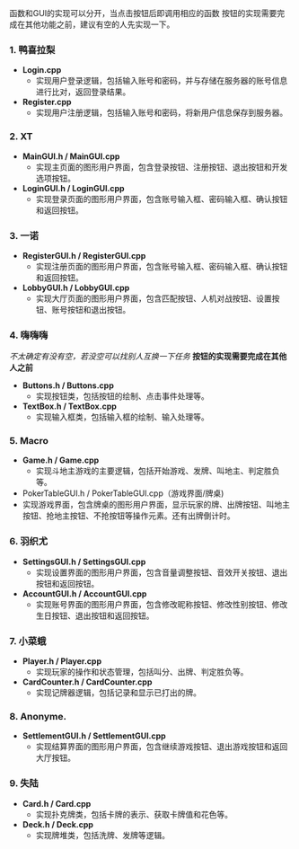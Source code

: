 函数和GUI的实现可以分开，当点击按钮后即调用相应的函数
按钮的实现需要完成在其他功能之前，建议有空的人先实现一下。
### 1. 鸭喜拉梨
- **Login.cpp**
  - 实现用户登录逻辑，包括输入账号和密码，并与存储在服务器的账号信息进行比对，返回登录结果。
- **Register.cpp**
  - 实现用户注册逻辑，包括输入账号和密码，将新用户信息保存到服务器。

### 2. XT
- **MainGUI.h / MainGUI.cpp**
  - 实现主页面的图形用户界面，包含登录按钮、注册按钮、退出按钮和开发选项按钮。
- **LoginGUI.h / LoginGUI.cpp**
  - 实现登录页面的图形用户界面，包含账号输入框、密码输入框、确认按钮和返回按钮。

### 3. 一诺
- **RegisterGUI.h / RegisterGUI.cpp**
  - 实现注册页面的图形用户界面，包含账号输入框、密码输入框、确认按钮和返回按钮。
- **LobbyGUI.h / LobbyGUI.cpp**
  - 实现大厅页面的图形用户界面，包含匹配按钮、人机对战按钮、设置按钮、账号按钮和退出按钮。

### 4. 嗨嗨嗨 
*不太确定有没有空，若没空可以找别人互换一下任务*
**按钮的实现需要完成在其他人之前**
- **Buttons.h / Buttons.cpp**
  - 实现按钮类，包括按钮的绘制、点击事件处理等。
- **TextBox.h / TextBox.cpp**
  - 实现输入框类，包括输入框的绘制、输入处理等。
### 5. Macro
- **Game.h / Game.cpp**
  - 实现斗地主游戏的主要逻辑，包括开始游戏、发牌、叫地主、判定胜负等。
- PokerTableGUI.h / PokerTableGUI.cpp（游戏界面/牌桌)
 - 实现游戏界面，包含牌桌的图形用户界面，显示玩家的牌、出牌按钮、叫地主按钮、抢地主按钮、不抢按钮等操作元素。还有出牌倒计时。

### 6. 羽织尤
- **SettingsGUI.h / SettingsGUI.cpp**
  - 实现设置界面的图形用户界面，包含音量调整按钮、音效开关按钮、退出按钮和返回按钮。
- **AccountGUI.h / AccountGUI.cpp**
  - 实现账号界面的图形用户界面，包含修改昵称按钮、修改性别按钮、修改生日按钮、退出按钮和返回按钮。

### 7. 小菜蛾
- **Player.h / Player.cpp**
  - 实现玩家的操作和状态管理，包括叫分、出牌、判定胜负等。
- **CardCounter.h / CardCounter.cpp**
  - 实现记牌器逻辑，包括记录和显示已打出的牌。

### 8. Anonyme.
- **SettlementGUI.h / SettlementGUI.cpp**
  - 实现结算界面的图形用户界面，包含继续游戏按钮、退出游戏按钮和返回大厅按钮。

### 9. 失陆
- **Card.h / Card.cpp**
  - 实现扑克牌类，包括卡牌的表示、获取卡牌值和花色等。
- **Deck.h / Deck.cpp**
  - 实现牌堆类，包括洗牌、发牌等逻辑。
